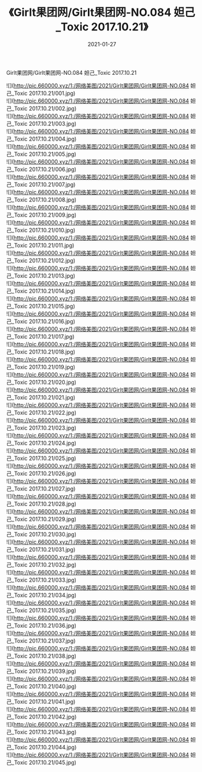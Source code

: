 ﻿---
layout: post
title:  《Girlt果团网/Girlt果团网-NO.084 妲己_Toxic 2017.10.21》
date:   2021-01-27
img: http://pic.660000.xyz/1:/网络美图/2021/Girlt果团网/Girlt果团网-NO.084 妲己_Toxic 2017.10.21/000.jpg
categories: [美女, 清纯, 唯美]
---

Girlt果团网/Girlt果团网-NO.084 妲己_Toxic 2017.10.21

 ![](http://pic.660000.xyz/1:/网络美图/2021/Girlt果团网/Girlt果团网-NO.084 妲己_Toxic 2017.10.21/001.jpg) <br>![](http://pic.660000.xyz/1:/网络美图/2021/Girlt果团网/Girlt果团网-NO.084 妲己_Toxic 2017.10.21/002.jpg) <br>![](http://pic.660000.xyz/1:/网络美图/2021/Girlt果团网/Girlt果团网-NO.084 妲己_Toxic 2017.10.21/003.jpg) <br>![](http://pic.660000.xyz/1:/网络美图/2021/Girlt果团网/Girlt果团网-NO.084 妲己_Toxic 2017.10.21/004.jpg) <br>![](http://pic.660000.xyz/1:/网络美图/2021/Girlt果团网/Girlt果团网-NO.084 妲己_Toxic 2017.10.21/005.jpg) <br>![](http://pic.660000.xyz/1:/网络美图/2021/Girlt果团网/Girlt果团网-NO.084 妲己_Toxic 2017.10.21/006.jpg) <br>![](http://pic.660000.xyz/1:/网络美图/2021/Girlt果团网/Girlt果团网-NO.084 妲己_Toxic 2017.10.21/007.jpg) <br>![](http://pic.660000.xyz/1:/网络美图/2021/Girlt果团网/Girlt果团网-NO.084 妲己_Toxic 2017.10.21/008.jpg) <br>![](http://pic.660000.xyz/1:/网络美图/2021/Girlt果团网/Girlt果团网-NO.084 妲己_Toxic 2017.10.21/009.jpg) <br>![](http://pic.660000.xyz/1:/网络美图/2021/Girlt果团网/Girlt果团网-NO.084 妲己_Toxic 2017.10.21/010.jpg) <br>![](http://pic.660000.xyz/1:/网络美图/2021/Girlt果团网/Girlt果团网-NO.084 妲己_Toxic 2017.10.21/011.jpg) <br>![](http://pic.660000.xyz/1:/网络美图/2021/Girlt果团网/Girlt果团网-NO.084 妲己_Toxic 2017.10.21/012.jpg) <br>![](http://pic.660000.xyz/1:/网络美图/2021/Girlt果团网/Girlt果团网-NO.084 妲己_Toxic 2017.10.21/013.jpg) <br>![](http://pic.660000.xyz/1:/网络美图/2021/Girlt果团网/Girlt果团网-NO.084 妲己_Toxic 2017.10.21/014.jpg) <br>![](http://pic.660000.xyz/1:/网络美图/2021/Girlt果团网/Girlt果团网-NO.084 妲己_Toxic 2017.10.21/015.jpg) <br>![](http://pic.660000.xyz/1:/网络美图/2021/Girlt果团网/Girlt果团网-NO.084 妲己_Toxic 2017.10.21/016.jpg) <br>![](http://pic.660000.xyz/1:/网络美图/2021/Girlt果团网/Girlt果团网-NO.084 妲己_Toxic 2017.10.21/017.jpg) <br>![](http://pic.660000.xyz/1:/网络美图/2021/Girlt果团网/Girlt果团网-NO.084 妲己_Toxic 2017.10.21/018.jpg) <br>![](http://pic.660000.xyz/1:/网络美图/2021/Girlt果团网/Girlt果团网-NO.084 妲己_Toxic 2017.10.21/019.jpg) <br>![](http://pic.660000.xyz/1:/网络美图/2021/Girlt果团网/Girlt果团网-NO.084 妲己_Toxic 2017.10.21/020.jpg) <br>![](http://pic.660000.xyz/1:/网络美图/2021/Girlt果团网/Girlt果团网-NO.084 妲己_Toxic 2017.10.21/021.jpg) <br>![](http://pic.660000.xyz/1:/网络美图/2021/Girlt果团网/Girlt果团网-NO.084 妲己_Toxic 2017.10.21/022.jpg) <br>![](http://pic.660000.xyz/1:/网络美图/2021/Girlt果团网/Girlt果团网-NO.084 妲己_Toxic 2017.10.21/023.jpg) <br>![](http://pic.660000.xyz/1:/网络美图/2021/Girlt果团网/Girlt果团网-NO.084 妲己_Toxic 2017.10.21/024.jpg) <br>![](http://pic.660000.xyz/1:/网络美图/2021/Girlt果团网/Girlt果团网-NO.084 妲己_Toxic 2017.10.21/025.jpg) <br>![](http://pic.660000.xyz/1:/网络美图/2021/Girlt果团网/Girlt果团网-NO.084 妲己_Toxic 2017.10.21/026.jpg) <br>![](http://pic.660000.xyz/1:/网络美图/2021/Girlt果团网/Girlt果团网-NO.084 妲己_Toxic 2017.10.21/027.jpg) <br>![](http://pic.660000.xyz/1:/网络美图/2021/Girlt果团网/Girlt果团网-NO.084 妲己_Toxic 2017.10.21/028.jpg) <br>![](http://pic.660000.xyz/1:/网络美图/2021/Girlt果团网/Girlt果团网-NO.084 妲己_Toxic 2017.10.21/029.jpg) <br>![](http://pic.660000.xyz/1:/网络美图/2021/Girlt果团网/Girlt果团网-NO.084 妲己_Toxic 2017.10.21/030.jpg) <br>![](http://pic.660000.xyz/1:/网络美图/2021/Girlt果团网/Girlt果团网-NO.084 妲己_Toxic 2017.10.21/031.jpg) <br>![](http://pic.660000.xyz/1:/网络美图/2021/Girlt果团网/Girlt果团网-NO.084 妲己_Toxic 2017.10.21/032.jpg) <br>![](http://pic.660000.xyz/1:/网络美图/2021/Girlt果团网/Girlt果团网-NO.084 妲己_Toxic 2017.10.21/033.jpg) <br>![](http://pic.660000.xyz/1:/网络美图/2021/Girlt果团网/Girlt果团网-NO.084 妲己_Toxic 2017.10.21/034.jpg) <br>![](http://pic.660000.xyz/1:/网络美图/2021/Girlt果团网/Girlt果团网-NO.084 妲己_Toxic 2017.10.21/035.jpg) <br>![](http://pic.660000.xyz/1:/网络美图/2021/Girlt果团网/Girlt果团网-NO.084 妲己_Toxic 2017.10.21/036.jpg) <br>![](http://pic.660000.xyz/1:/网络美图/2021/Girlt果团网/Girlt果团网-NO.084 妲己_Toxic 2017.10.21/037.jpg) <br>![](http://pic.660000.xyz/1:/网络美图/2021/Girlt果团网/Girlt果团网-NO.084 妲己_Toxic 2017.10.21/038.jpg) <br>![](http://pic.660000.xyz/1:/网络美图/2021/Girlt果团网/Girlt果团网-NO.084 妲己_Toxic 2017.10.21/039.jpg) <br>![](http://pic.660000.xyz/1:/网络美图/2021/Girlt果团网/Girlt果团网-NO.084 妲己_Toxic 2017.10.21/040.jpg) <br>![](http://pic.660000.xyz/1:/网络美图/2021/Girlt果团网/Girlt果团网-NO.084 妲己_Toxic 2017.10.21/041.jpg) <br>![](http://pic.660000.xyz/1:/网络美图/2021/Girlt果团网/Girlt果团网-NO.084 妲己_Toxic 2017.10.21/042.jpg) <br>![](http://pic.660000.xyz/1:/网络美图/2021/Girlt果团网/Girlt果团网-NO.084 妲己_Toxic 2017.10.21/043.jpg) <br>![](http://pic.660000.xyz/1:/网络美图/2021/Girlt果团网/Girlt果团网-NO.084 妲己_Toxic 2017.10.21/044.jpg) <br>![](http://pic.660000.xyz/1:/网络美图/2021/Girlt果团网/Girlt果团网-NO.084 妲己_Toxic 2017.10.21/045.jpg) <br>